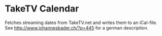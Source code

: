 TakeTV Calendar
===============
Fetches streaming dates from TakeTV.net and writes them to an iCal-file. See http://www.johannesbader.ch/?p=445 for a german description.
